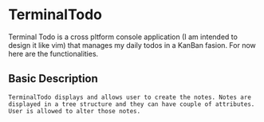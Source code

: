 # TerminalTodo
Terminal Todo is a cross pltform console application (I am intended to design it like vim) that manages my daily todos in a KanBan fasion. For now here are the functionalities.

## Basic Description
    TerminalTodo displays and allows user to create the notes. Notes are displayed in a tree structure and they can have couple of attributes. User is allowed to alter those notes.
